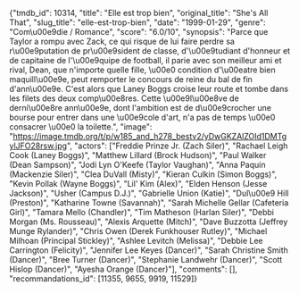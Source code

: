 {"tmdb_id": 10314, "title": "Elle est trop bien", "original_title": "She's All That", "slug_title": "elle-est-trop-bien", "date": "1999-01-29", "genre": "Com\u00e9die / Romance", "score": "6.0/10", "synopsis": "Parce que Taylor a rompu avec Zack, ce qui risque de lui faire perdre sa r\u00e9putation de pr\u00e9sident de classe, d'\u00e9tudiant d'honneur et de capitaine de l'\u00e9quipe de football, il parie avec son meilleur ami et rival, Dean, que n'importe quelle fille, \u00e0 condition d'\u00eatre bien maquill\u00e9e, peut remporter le concours de reine du bal de fin d'ann\u00e9e. C'est alors que Laney Boggs croise leur route et tombe dans les filets des deux comp\u00e8res. Cette \u00e9l\u00e8ve de derni\u00e8re ann\u00e9e, dont l'ambition est de d\u00e9crocher une bourse pour entrer dans une \u00e9cole d'art, n'a pas de temps \u00e0 consacrer \u00e0 la toilette.", "image": "https://image.tmdb.org/t/p/w185_and_h278_bestv2/yDwGKZAlZOId1DMTgylJFO28rsw.jpg", "actors": ["Freddie Prinze Jr. (Zach Siler)", "Rachael Leigh Cook (Laney Boggs)", "Matthew Lillard (Brock Hudson)", "Paul Walker (Dean Sampson)", "Jodi Lyn O'Keefe (Taylor Vaughan)", "Anna Paquin (Mackenzie Siler)", "Clea DuVall (Misty)", "Kieran Culkin (Simon Boggs)", "Kevin Pollak (Wayne Boggs)", "Lil' Kim (Alex)", "Elden Henson (Jesse Jackson)", "Usher (Campus D.J.)", "Gabrielle Union (Katie)", "Dul\u00e9 Hill (Preston)", "Katharine Towne (Savannah)", "Sarah Michelle Gellar (Cafeteria Girl)", "Tamara Mello (Chandler)", "Tim Matheson (Harlan Siler)", "Debbi Morgan (Ms. Rousseau)", "Alexis Arquette (Mitch)", "Dave Buzzotta (Jeffrey Munge Rylander)", "Chris Owen (Derek Funkhouser Rutley)", "Michael Milhoan (Principal Stickley)", "Ashlee Levitch (Melissa)", "Debbie Lee Carrington (Felicity)", "Jennifer Lee Keyes (Dancer)", "Sarah Christine Smith (Dancer)", "Bree Turner (Dancer)", "Stephanie Landwehr (Dancer)", "Scott Hislop (Dancer)", "Ayesha Orange (Dancer)"], "comments": [], "recommandations_id": [11355, 9655, 9919, 11529]}